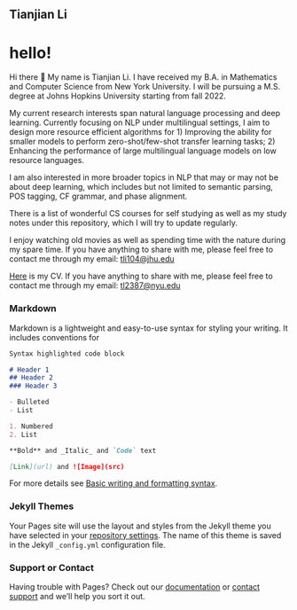 ## Tianjian Li

# hello!

Hi there 👋
My name is Tianjian Li. I have received my B.A. in Mathematics and Computer Science from New York University. I will be pursuing a M.S. degree at Johns Hopkins University starting from fall 2022.

My current research interests span natural language processing and deep learning. Currently focusing on NLP under multilingual settings, I aim to design more resource efficient algorithms for 1) Improving the ability for smaller models to perform zero-shot/few-shot transfer learning tasks; 2) Enhancing the performance of large multilingual language models on low resource languages.

I am also interested in more broader topics in NLP that may or may not be about deep learning, which includes but not limited to semantic parsing, POS tagging, CF grammar, and phase alignment.

There is a list of wonderful CS courses for self studying as well as my study notes under this repository, which I will try to update regularly.

I enjoy watching old movies as well as spending time with the nature during my spare time. If you have anything to share with me, please feel free to contact me through my email: tli104@jhu.edu

[Here](https://github.com/truthbutcher/studymaterials/blob/main/CV_Tianjian_2022_Homepage.pdf) is my CV. If you have anything to share with me, please feel free to contact me through my email: tl2387@nyu.edu

### Markdown

Markdown is a lightweight and easy-to-use syntax for styling your writing. It includes conventions for

```markdown
Syntax highlighted code block

# Header 1
## Header 2
### Header 3

- Bulleted
- List

1. Numbered
2. List

**Bold** and _Italic_ and `Code` text

[Link](url) and ![Image](src)
```

For more details see [Basic writing and formatting syntax](https://docs.github.com/en/github/writing-on-github/getting-started-with-writing-and-formatting-on-github/basic-writing-and-formatting-syntax).

### Jekyll Themes

Your Pages site will use the layout and styles from the Jekyll theme you have selected in your [repository settings](https://github.com/truthbutcher/truthbutcher.github.io/settings/pages). The name of this theme is saved in the Jekyll `_config.yml` configuration file.

### Support or Contact

Having trouble with Pages? Check out our [documentation](https://docs.github.com/categories/github-pages-basics/) or [contact support](https://support.github.com/contact) and we’ll help you sort it out.
